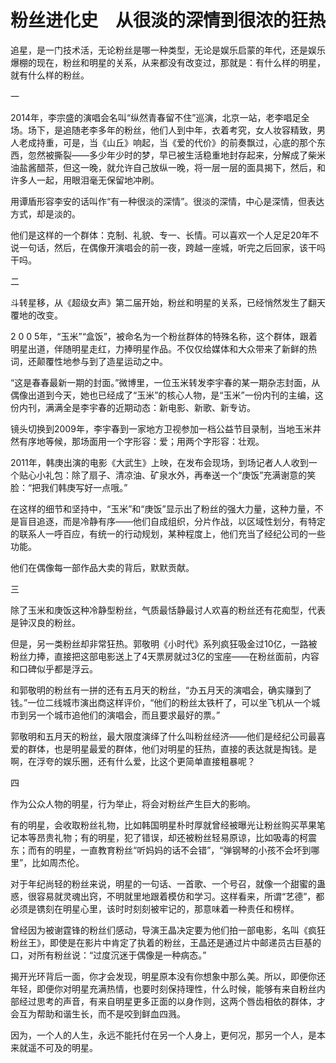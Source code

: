 # 粉丝进化史　从很淡的深情到很浓的狂热

追星，是一门技术活，无论粉丝是哪一种类型，无论是娱乐启蒙的年代，还是娱乐爆棚的现在，粉丝和明星的关系，从来都没有改变过，那就是：有什么样的明星，就有什么样的粉丝。 

一 

2014年，李宗盛的演唱会名叫“纵然青春留不住”巡演，北京一站，老李唱足全场。场下，是追随老李多年的粉丝，他们人到中年，衣着考究，女人妆容精致，男人老成持重，可是，当《山丘》响起，当《爱的代价》的前奏飘过，心底的那个东西，忽然被撕裂——多少年少时的梦，早已被生活稳重地封存起来，分解成了柴米油盐酱醋茶，但这一晚，就允许自己放纵一晚，将一层一层的面具揭下，然后，和许多人一起，用眼泪毫无保留地冲刷。 

用谭盾形容李安的话叫作“有一种很淡的深情”。很淡的深情，中心是深情，但表达方式，却是淡的。 

他们是这样的一个群体：克制、礼貌、专一、长情。可以喜欢一个人足足20年不说一句话，然后，在偶像开演唱会的前一夜，跨越一座城，听完之后回家，该干吗干吗。 

二 

斗转星移，从《超级女声》第二届开始，粉丝和明星的关系，已经悄然发生了翻天覆地的改变。 

2 0 0 5年，“玉米”“盒饭”，被命名为一个粉丝群体的特殊名称，这个群体，跟着明星出道，伴随明星走红，力捧明星作品。不仅仅给媒体和大众带来了新鲜的热词，还颠覆性地参与到了造星运动之中。 

“这是春春最新一期的封面。”微博里，一位玉米转发李宇春的某一期杂志封面，从偶像出道到今天，她也已经成了“玉米”的核心人物，是“玉米”一份内刊的主编，这份内刊，满满全是李宇春的近期动态：新电影、新歌、新专访。 

镜头切换到2009年，李宇春到一家地方卫视参加一档公益节目录制，当地玉米井然有序地等候，那场面用一个字形容：爱；用两个字形容：壮观。 

2011年，韩庚出演的电影《大武生》上映，在发布会现场，到场记者人人收到一个贴心小礼包：除了扇子、清凉油、矿泉水外，再奉送一个“庚饭”充满谢意的笑脸：“把我们韩庚写好一点哦。” 

在这样的细节和坚持中，“玉米”和“庚饭”显示出了粉丝的强大力量，这种力量，不是盲目追逐，而是冷静有序——他们自成组织，分片作战，以区域性划分，有特定的联系人一呼百应，有统一的行动规划，某种程度上，他们充当了经纪公司的一些功能。 

他们在偶像每一部作品大卖的背后，默默贡献。 

三 

除了玉米和庚饭这种冷静型粉丝，气质最恬静最讨人欢喜的粉丝还有花痴型，代表是钟汉良的粉丝。 

但是，另一类粉丝却非常狂热。郭敬明《小时代》系列疯狂吸金过10亿，一路被粉丝力捧，直接把这部电影送上了4天票房就过3亿的宝座——在粉丝面前，内容和口碑似乎都是浮云。 

和郭敬明的粉丝有一拼的还有五月天的粉丝，“办五月天的演唱会，确实赚到了钱。”一位二线城市演出商这样评价，“他们的粉丝太铁杆了，可以坐飞机从一个城市到另一个城市追他们的演唱会，而且要求最好的票。” 

郭敬明和五月天的粉丝，最大限度演绎了什么叫粉丝经济——他们是经纪公司最喜爱的群体，也是明星最爱的群体，他们对明星的狂热，直接的表达就是掏钱。是啊，在浮夸的娱乐圈，还有什么爱，比这个更简单直接粗暴呢？ 

四 

作为公众人物的明星，行为举止，将会对粉丝产生巨大的影响。 

有的明星，会收取粉丝礼物，比如韩国明星朴时厚就曾经被曝光让粉丝购买苹果笔记本等昂贵礼物；有的明星，犯了错误，却还被粉丝轻易原谅，比如吸毒的柯震东；而有的明星，一直教育粉丝“听妈妈的话不会错”，“弹钢琴的小孩不会坏到哪里”，比如周杰伦。 

对于年纪尚轻的粉丝来说，明星的一句话、一首歌、一个号召，就像一个甜蜜的蛊惑，很容易就灵魂出窍，不明就里地跟着模仿和学习。这样看来，所谓“艺德”，都必须是镌刻在明星心里，该时时刻刻被牢记的，那意味着一种责任和榜样。 

曾经因为被谢霆锋的粉丝们感动，导演王晶决定要为他们拍一部电影，名叫《疯狂粉丝王》，即使是在影片中肯定了执着的粉丝，王晶还是通过片中邮递员古巨基的口，对所有粉丝说：“过度沉迷于偶像是一种病态。” 

揭开光环背后一面，你才会发现，明星原本没有你想象中那么美。所以，即便你还年轻，即便你对明星充满热情，也要时刻保持理性，什么时候，能够有来自粉丝内部经过思考的声音，有来自明星更多正面的以身作则，这两个唇齿相依的群体，才会互为帮助和谐生长，而不是咬到鲜血四溅。 

因为，一个人的人生，永远不能托付在另一个人身上，更何况，那另一个人，是本来就遥不可及的明星。